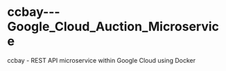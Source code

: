 # ccbay---Google_Cloud_Auction_Microservice
ccbay - REST API microservice within Google Cloud using Docker
